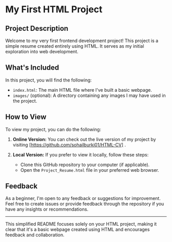 # My First HTML Project

## Project Description

Welcome to my very first frontend development project! This project is a simple resume created entirely using HTML. It serves as my initial exploration into web development.

## What's Included

In this project, you will find the following:

- `index.html`: The main HTML file where I've built a basic webpage.
- `images/` (optional): A directory containing any images I may have used in the project.

## How to View

To view my project, you can do the following:

1. **Online Version:** You can check out the live version of my project by visiting [https://github.com/sohailburki01/HTML-CV] .

2. **Local Version:** If you prefer to view it locally, follow these steps:

   - Clone this GitHub repository to your computer (if applicable).
   - Open the `Project_Resume.html` file in your preferred web browser.

## Feedback

As a beginner, I'm open to any feedback or suggestions for improvement. Feel free to create issues or provide feedback through the repository if you have any insights or recommendations.

---

This simplified README focuses solely on your HTML project, making it clear that it's a basic webpage created using HTML and encourages feedback and collaboration.
